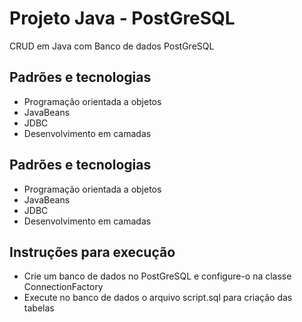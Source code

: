 # Projeto Java - PostGreSQL
CRUD em Java com Banco de dados PostGreSQL

## Padrões e tecnologias
* Programação orientada a objetos
* JavaBeans
* JDBC
* Desenvolvimento em camadas

## Padrões e tecnologias
* Programação orientada a objetos
* JavaBeans
* JDBC
* Desenvolvimento em camadas

## Instruções para execução
* Crie um banco de dados no PostGreSQL e configure-o na classe ConnectionFactory
* Execute no banco de dados o arquivo script.sql para criação das tabelas
